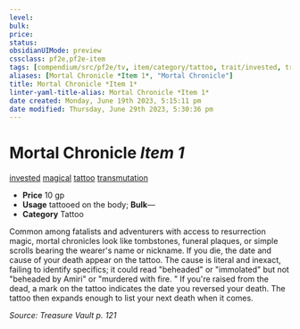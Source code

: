 ```yaml
---
level:
bulk:
price:
status:
obsidianUIMode: preview
cssclass: pf2e,pf2e-item
tags: [compendium/src/pf2e/tv, item/category/tattoo, trait/invested, trait/magical, trait/tattoo, trait/transmutation]
aliases: [Mortal Chronicle *Item 1*, "Mortal Chronicle"]
title: Mortal Chronicle *Item 1*
linter-yaml-title-alias: Mortal Chronicle *Item 1*
date created: Monday, June 19th 2023, 5:15:11 pm
date modified: Thursday, June 29th 2023, 5:30:36 pm
---
```


# Mortal Chronicle *Item 1*

[invested](rules/traits/invested.md) [magical](rules/traits/magical.md) [tattoo](rules/traits/tattoo-lowg.md) [transmutation](rules/traits/transmutation.md)  

- **Price** 10 gp
- **Usage** tattooed on the body; **Bulk**—
- **Category** Tattoo

Common among fatalists and adventurers with access to resurrection magic, mortal chronicles look like tombstones, funeral plaques, or simple scrolls bearing the wearer's name or nickname. If you die, the date and cause of your death appear on the tattoo. The cause is literal and inexact, failing to identify specifics; it could read "beheaded" or "immolated" but not "beheaded by Amiri" or "murdered with fire. " If you're raised from the dead, a mark on the tattoo indicates the date you reversed your death. The tattoo then expands enough to list your next death when it comes.

*Source: Treasure Vault p. 121*

